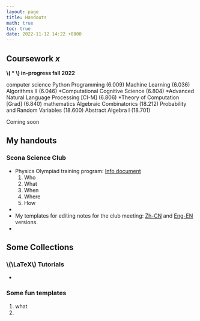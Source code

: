 ```yaml
---
layout: page
title: Handouts
math: true
toc: true
date: 2022-11-12 14:22 +0800
---
```


## Coursework $x$
**\\( \* \\) in-progress fall 2022**

computer science
Python Programming (6.009)
Machine Learning (6.036)
Algorithms II (6.046)
*Computational Cognitive Science (6.804)
*Advanced Natural Language Processing [CI-M] (6.806)
*Theory of Computation [Grad] (6.840)
mathematics
Algebraic Combinatorics (18.212)
Probability and Random Variables (18.600)
Abstract Algebra I (18.701)

Coming soon

## My handouts

### Scona Science Club
- Physics Olympiad training program: [Info document](https://drive.google.com/file/d/1AH7FoUzmGSLlscvGIZgawkLudTDU1cvE/view?usp=sharing)
  1. Who
  2. What
  3. When
  4. Where
  5. How
- 
- My templates for editing notes for the club meeting:
  [Zh-CN](https://drive.google.com/file/d/1Jf2IVpPRgAAdE-0xMna7BcvSmR1GMnrC/view?usp=sharing) and [Eng-EN](https://drive.google.com/file/d/1z1bj_Wml3vuyGOp77JCL0CfOIhwm2aBY/view?usp=share_link) versions.
- 

## Some Collections

### \\(\LaTeX\\) Tutorials
- 

### Some fun templates
  1. what
  2. 
